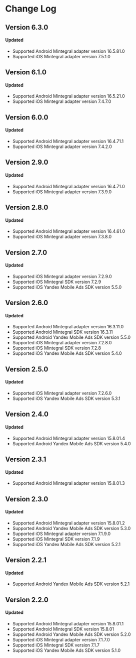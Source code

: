 # Change Log

## Version 6.3.0

#### Updated

* Supported Android Mintegral adapter version 16.5.81.0
* Supported iOS Mintegral adapter version 7.5.1.0

## Version 6.1.0

#### Updated

* Supported Android Mintegral adapter version 16.5.21.0
* Supported iOS Mintegral adapter version 7.4.7.0

## Version 6.0.0

#### Updated

* Supported Android Mintegral adapter version 16.4.71.1
* Supported iOS Mintegral adapter version 7.4.2.0

## Version 2.9.0

#### Updated

* Supported Android Mintegral adapter version 16.4.71.0
* Supported iOS Mintegral adapter version 7.3.9.0

## Version 2.8.0

#### Updated

* Supported Android Mintegral adapter version 16.4.61.0
* Supported iOS Mintegral adapter version 7.3.8.0

## Version 2.7.0

#### Updated

* Supported iOS Mintegral adapter version 7.2.9.0
* Supported iOS Mintegral SDK version 7.2.9
* Supported iOS Yandex Mobile Ads SDK version 5.5.0

## Version 2.6.0

#### Updated

* Supported Android Mintegral adapter version 16.3.11.0
* Supported Android Mintegral SDK version 16.3.11
* Supported Android Yandex Mobile Ads SDK version 5.5.0
* Supported iOS Mintegral adapter version 7.2.8.0
* Supported iOS Mintegral SDK version 7.2.8
* Supported iOS Yandex Mobile Ads SDK version 5.4.0

## Version 2.5.0

#### Updated

* Supported iOS Mintegral adapter version 7.2.6.0
* Supported iOS Yandex Mobile Ads SDK version 5.3.1

## Version 2.4.0

#### Updated

* Supported Android Mintegral adapter version 15.8.01.4
* Supported Android Yandex Mobile Ads SDK version 5.4.0

## Version 2.3.1

#### Updated

* Supported Android Mintegral adapter version 15.8.01.3

## Version 2.3.0

#### Updated

* Supported Android Mintegral adapter version 15.8.01.2
* Supported Android Yandex Mobile Ads SDK version 5.3.0
* Supported iOS Mintegral adapter version 7.1.9.0
* Supported iOS Mintegral SDK version 7.1.9
* Supported iOS Yandex Mobile Ads SDK version 5.2.1

## Version 2.2.1

#### Updated

* Supported Android Yandex Mobile Ads SDK version 5.2.1

## Version 2.2.0

#### Updated

* Supported Android Mintegral adapter version 15.8.01.1
* Supported Android Mintegral SDK version 15.8.01
* Supported Android Yandex Mobile Ads SDK version 5.2.0
* Supported iOS Mintegral adapter version 7.1.7.0
* Supported iOS Mintegral SDK version 7.1.7
* Supported iOS Yandex Mobile Ads SDK version 5.1.0
